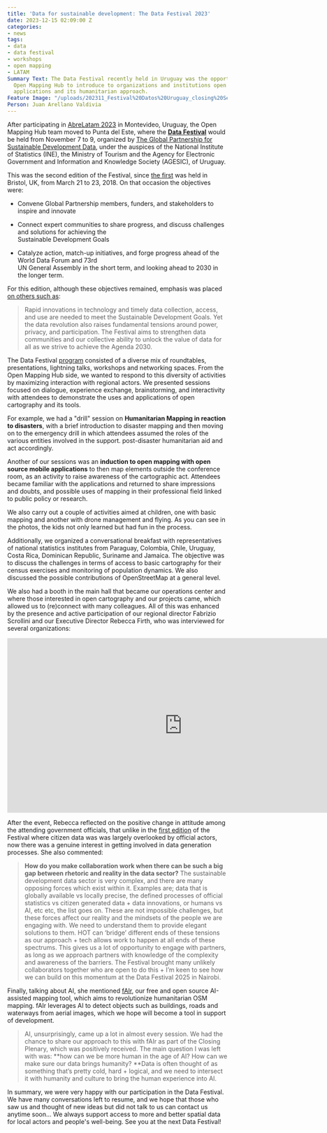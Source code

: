 ```yaml
---
title: 'Data for sustainable development: The Data Festival 2023'
date: 2023-12-15 02:09:00 Z
categories:
- news
tags:
- data
- data festival
- workshops
- open mapping
- LATAM
Summary Text: The Data Festival recently held in Uruguay was the opportunity for the
  Open Mapping Hub to introduce to organizations and institutions open cartography
  applications and its humanitarian approach.
Feature Image: "/uploads/202311_Festival%20Datos%20Uruguay_closing%20Session%20Rebecca%20Firth%2003.jpg"
Person: Juan Arellano Valdivia
---
```


After participating in [AbreLatam 2023](https://www.hotosm.org/updates/abrelatam-2023/) in Montevideo, Uruguay, the Open Mapping Hub team moved to Punta del Este, where the **[Data Festival](https://www.data4sdgs.org/festivaldedatos)** would be held from November 7 to 9, organized by [The Global Partnership for Sustainable Development Data](https://www.data4sdgs.org/), under the auspices of the National Institute of Statistics (INE), the Ministry of Tourism and the Agency for Electronic Government and Information and Knowledge Society (AGESIC), of Uruguay.

This was the second edition of the Festival, since [the first](https://www.data4sdgs.org/sites/default/files/2018-06/Data%20Fest%20Report_Final_11June_compressed.pdf) was held in Bristol, UK, from March 21 to 23, 2018. On that occasion the objectives were:

* Convene Global Partnership members, funders, and stakeholders to inspire and innovate

* Connect expert communities to share progress, and discuss challenges and solutions for achieving the\
  Sustainable Development Goals

* Catalyze action, match-up initiatives, and forge progress ahead of the World Data Forum and 73rd\
  UN General Assembly in the short term, and looking ahead to 2030 in the longer term.

For this edition, although these objectives remained, emphasis was placed [on others such as](https://www.data4sdgs.org/festivaldedatos):

> Rapid innovations in technology and timely data collection, access, and use are needed to meet the Sustainable Development Goals. Yet the data revolution also raises fundamental tensions around power, privacy, and participation. The Festival aims to strengthen data communities and our collective ability to unlock the value of data for all as we strive to achieve the Agenda 2030.

The Data Festival [program](https://www.data4sdgs.org/festivaldedatos/program) consisted of a diverse mix of roundtables, presentations, lightning talks, workshops and networking spaces. From the Open Mapping Hub side, we wanted to respond to this diversity of activities by maximizing interaction with regional actors. We presented sessions focused on dialogue, experience exchange, brainstorming, and interactivity with attendees to demonstrate the uses and applications of open cartography and its tools.

For example, we had a "drill" session on **Humanitarian Mapping in reaction to disasters**, with a brief introduction to disaster mapping and then moving on to the emergency drill in which attendees assumed the roles of the various entities involved in the support. post-disaster humanitarian aid and act accordingly.

Another of our sessions was an **induction to open mapping with open source mobile applications** to then map elements outside the conference room, as an activity to raise awareness of the cartographic act. Attendees became familiar with the applications and returned to share impressions and doubts, and possible uses of mapping in their professional field linked to public policy or research.

We also carry out a couple of activities aimed at children, one with basic mapping and another with drone management and flying. As you can see in the photos, the kids not only learned but had fun in the process.

Additionally, we organized a conversational breakfast with representatives of national statistics institutes from Paraguay, Colombia, Chile, Uruguay, Costa Rica, Dominican Republic, Suriname and Jamaica. The objective was to discuss the challenges in terms of access to basic cartography for their census exercises and monitoring of population dynamics. We also discussed the possible contributions of OpenStreetMap at a general level.

We also had a booth in the main hall that became our operations center and where those interested in open cartography and our projects came, which allowed us to (re)connect with many colleagues. All of this was enhanced by the presence and active participation of our regional director Fabrizio Scrollini and our Executive Director Rebecca Firth, who was interviewed for several organizations:

<iframe width="800" height="400" src="https://www.youtube.com/embed/PAyRlnGm1hY?si=JeR5mJnnw9OEP7h8" title="YouTube video player" frameborder="0" allow="accelerometer; autoplay; clipboard-write; encrypted-media; gyroscope; picture-in-picture; web-share" allowfullscreen></iframe>

After the event, Rebecca reflected on the positive change in attitude among the attending government officials, that unlike in the [first edition](https://www.data4sdgs.org/blog/recap-un-world-data-forum-using-openstreetmap-sustainable-development-goals) of the Festival where citizen data was was largely overlooked by official actors, now there was a genuine interest in getting involved in data generation processes. She also commented:

> **How do you make collaboration work when there can be such a big gap between rhetoric and reality in the data sector?** The sustainable development data sector is very complex, and there are many opposing forces which exist within it. Examples are; data that is globally available vs locally precise, the defined processes of official statistics vs citizen generated data \+ data innovations, or humans vs AI, etc etc, the list goes on. These are not impossible challenges, but these forces affect our reality and the mindsets of the people we are engaging with. We need to understand them to provide elegant solutions to them. HOT can ‘bridge’ different ends of these tensions as our approach \+ tech allows work to happen at all ends of these spectrums. This gives us a lot of opportunity to engage with partners, as long as we approach partners with knowledge of the complexity and awareness of the barriers. The Festival brought many unlikely collaborators together who are open to do this \+ I’m keen to see how we can build on this momentum at the Data Festival 2025 in Nairobi.

Finally, talking about AI, she mentioned [fAIr](https://www.hotosm.org/tech-blog/hot-tech-talks-fair/), our free and open source AI-assisted mapping tool, which aims to revolutionize humanitarian OSM mapping. fAIr leverages AI to detect objects such as buildings, roads and waterways from aerial images, which we hope will become a tool in support of development.

> AI, unsurprisingly, came up a lot in almost every session. We had the chance to share our approach to this with fAIr as part of the Closing Plenary, which was positively received. The main question I was left with was: **how can we be more human in the age of AI? How can we make sure our data brings humanity? **Data is often thought of as something that’s pretty cold, hard \+ logical, and we need to intersect it with humanity and culture to bring the human experience into AI.

In summary, we were very happy with our participation in the Data Festival. We have many conversations left to resume, and we hope that those who saw us and thought of new ideas but did not talk to us can contact us anytime soon... We always support access to more and better spatial data for local actors and people's well-being. See you at the next Data Festival!